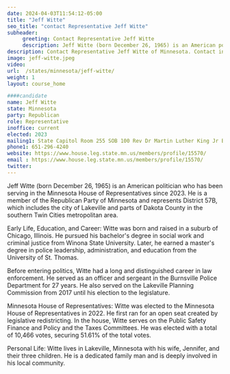 ```yaml
---
date: 2024-04-03T11:54:12-05:00
title: "Jeff Witte"
seo_title: "contact Representative Jeff Witte"
subheader:
     greeting: Contact Representative Jeff Witte
     description: Jeff Witte (born December 26, 1965) is an American politician who has been serving in the Minnesota House of Representatives since 2023. He is a member of the Republican Party of Minnesota and represents District 57B, which includes the city of Lakeville and parts of Dakota County in the southern Twin Cities metropolitan area.
description: Contact Representative Jeff Witte of Minnesota. Contact information for Jeff Witte includes email address, phone number, and mailing address.
image: jeff-witte.jpeg
video:
url:  /states/minnesota/jeff-witte/
weight: 1
layout: course_home

####candidate
name: Jeff Witte
state: Minnesota
party: Republican
role: Representative
inoffice: current
elected: 2023
mailing1: State Capitol Room 255 SOB 100 Rev Dr Martin Luther King Jr Blvd St. Paul, MN 55155-1298
phone1: 651-296-4240
website: https://www.house.leg.state.mn.us/members/profile/15570/
email : https://www.house.leg.state.mn.us/members/profile/15570/
twitter:
---
```


Jeff Witte (born December 26, 1965) is an American politician who has been serving in the Minnesota House of Representatives since 2023. He is a member of the Republican Party of Minnesota and represents District 57B, which includes the city of Lakeville and parts of Dakota County in the southern Twin Cities metropolitan area.

Early Life, Education, and Career:
Witte was born and raised in a suburb of Chicago, Illinois. He pursued his bachelor's degree in social work and criminal justice from Winona State University. Later, he earned a master's degree in police leadership, administration, and education from the University of St. Thomas.

Before entering politics, Witte had a long and distinguished career in law enforcement. He served as an officer and sergeant in the Burnsville Police Department for 27 years. He also served on the Lakeville Planning Commission from 2017 until his election to the legislature.

Minnesota House of Representatives:
Witte was elected to the Minnesota House of Representatives in 2022. He first ran for an open seat created by legislative redistricting. In the house, Witte serves on the Public Safety Finance and Policy and the Taxes Committees. He was elected with a total of 10,466 votes, securing 51.61% of the total votes.

Personal Life:
Witte lives in Lakeville, Minnesota with his wife, Jennifer, and their three children. He is a dedicated family man and is deeply involved in his local community.
